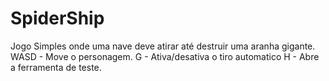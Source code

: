 # SpiderShip
Jogo Simples onde uma nave deve atirar até destruir uma aranha gigante.
WASD - Move o personagem.
G - Ativa/desativa o tiro automatico
H - Abre a ferramenta de teste.

